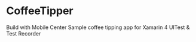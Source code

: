 # CoffeeTipper
Build with Mobile Center
Sample coffee tipping app for Xamarin 4 UITest &amp; Test Recorder
